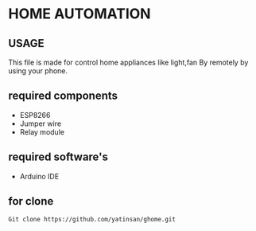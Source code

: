 # HOME AUTOMATION

## USAGE

This file is made for control home appliances like light,fan
By remotely by using your phone. 

## required components

* ESP8266 
* Jumper wire
* Relay module

## required software's

* Arduino IDE

## for clone 
```
Git clone https://github.com/yatinsan/ghome.git
```

